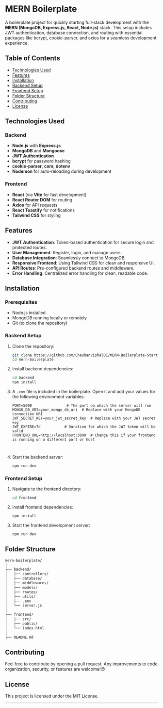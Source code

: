 # MERN Boilerplate

A boilerplate project for quickly starting full-stack development with the **MERN (MongoDB, Express.js, React, Node.js)** stack. This setup includes JWT authentication, database connection, and routing with essential packages like bcrypt, cookie-parser, and axios for a seamless development experience.

## Table of Contents
- [Technologies Used](#technologies-used)
- [Features](#features)
- [Installation](#installation)
- [Backend Setup](#backend-setup)
- [Frontend Setup](#frontend-setup)
- [Folder Structure](#folder-structure)
- [Contributing](#contributing)
- [License](#license)

## Technologies Used

### Backend
- **Node.js** with **Express.js**
- **MongoDB** and **Mongoose**
- **JWT Authentication**
- **bcrypt** for password hashing
- **cookie-parser**, **cors**, **dotenv**
- **Nodemon** for auto-reloading during development

### Frontend
- **React** (via **Vite** for fast development)
- **React Router DOM** for routing
- **Axios** for API requests
- **React Toastify** for notifications
- **Tailwind CSS** for styling

## Features
- **JWT Authentication**: Token-based authentication for secure login and protected routes.
- **User Management**: Register, login, and manage users.
- **Database Integration**: Seamlessly connect to MongoDB.
- **Responsive Frontend**: Using Tailwind CSS for clean and responsive UI.
- **API Routes**: Pre-configured backend routes and middleware.
- **Error Handling**: Centralized error handling for clean, readable code.

## Installation

### Prerequisites
- Node.js installed
- MongoDB running locally or remotely
- Git (to clone the repository)

### Backend Setup

1. Clone the repository:
   ```bash
   git clone https://github.com/Chauhanvishal01/MERN-Boilerplate-Starter.git
   cd mern-boilerplate
   ```

2. Install backend dependencies:
   ```bash
   cd backend
   npm install
   ```

3. A `.env` file is included in the boilerplate. Open it and add your values for the following environment variables:
   ```env
   PORT=5000                # The port on which the server will run
   MONGO_DB_URI=your_mongo_db_uri  # Replace with your MongoDB connection URI
   JWT_SECRET_KEY=your_jwt_secret_key  # Replace with your JWT secret key
   JWT_EXPIRE=7d           # Duration for which the JWT token will be valid
   FRONTEND_URL=http://localhost:3000  # Change this if your frontend is running on a different port or host



4. Start the backend server:
   ```bash
   npm run dev
   ```

### Frontend Setup

1. Navigate to the frontend directory:
   ```bash
   cd frontend
   ```

2. Install frontend dependencies:
   ```bash
   npm install
   ```

3. Start the frontend development server:
   ```bash
   npm run dev
   ```

## Folder Structure

```bash
mern-boilerplate/
│
├── backend/
│   ├── controllers/
│   ├── database/
│   ├── middlewares/
│   ├── models/
│   ├── routes/
│   ├── utils/
│   ├── .env
│   └── server.js
│
├── frontend/
│   ├── src/
│   ├── public/
│   └── index.html
│
├── README.md
```

## Contributing
Feel free to contribute by opening a pull request. Any improvements to code organization, security, or features are welcome!😊

## License
This project is licensed under the MIT License.

---

